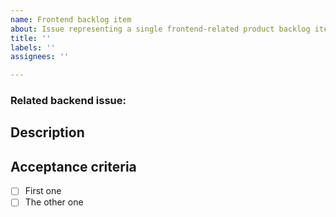 ```yaml
---
name: Frontend backlog item
about: Issue representing a single frontend-related product backlog item
title: ''
labels: ''
assignees: ''

---
```


### Related backend issue: 
<!--- Use kffl/triss-server#number syntax -->

## Description
<!--- Describe the backlog item in detail -->

## Acceptance criteria
<!--- Min. 1 positive and one negative -->
- [ ] First one
- [ ] The other one
